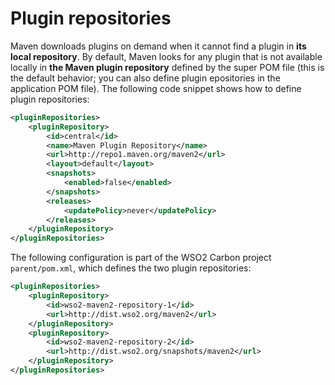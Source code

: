 # Plugin repositories

Maven downloads plugins on demand when it cannot find a plugin in **its local repository**. By default, Maven looks for any plugin that is not available locally in **the Maven plugin repository** defined by the super POM file (this is the default behavior; you can also define plugin epositories in the application POM file). The following code snippet shows how to define plugin repositories:

```xml
<pluginRepositories>
    <pluginRepository>
        <id>central</id>
        <name>Maven Plugin Repository</name>
        <url>http://repo1.maven.org/maven2</url>
        <layout>default</layout>
        <snapshots>
            <enabled>false</enabled>
        </snapshots>
        <releases>
            <updatePolicy>never</updatePolicy>
        </releases>
    </pluginRepository>
</pluginRepositories>
```

The following configuration is part of the WSO2 Carbon project `parent/pom.xml`,
which defines the two plugin repositories:

```xml
<pluginRepositories>
    <pluginRepository>
        <id>wso2-maven2-repository-1</id>
        <url>http://dist.wso2.org/maven2</url>
    </pluginRepository>
    <pluginRepository>
        <id>wso2-maven2-repository-2</id>
        <url>http://dist.wso2.org/snapshots/maven2</url>
    </pluginRepository>
</pluginRepositories>
```




